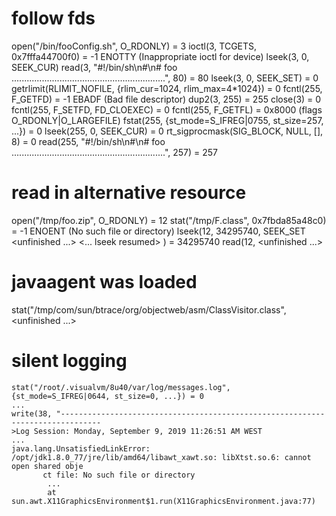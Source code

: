 # follow fds

open("/bin/fooConfig.sh", O_RDONLY) = 3
ioctl(3, TCGETS, 0x7fffa44700f0)        = -1 ENOTTY (Inappropriate ioctl for device)
lseek(3, 0, SEEK_CUR)
read(3, "#!/bin/sh\n#\n# foo .............................................................", 80) = 80
lseek(3, 0, SEEK_SET)                   = 0
getrlimit(RLIMIT_NOFILE, {rlim_cur=1024, rlim_max=4*1024}) = 0
fcntl(255, F_GETFD)                     = -1 EBADF (Bad file descriptor)
dup2(3, 255)                            = 255
close(3)                                = 0
fcntl(255, F_SETFD, FD_CLOEXEC)         = 0
fcntl(255, F_GETFL)                     = 0x8000 (flags O_RDONLY|O_LARGEFILE)
fstat(255, {st_mode=S_IFREG|0755, st_size=257, ...}) = 0
lseek(255, 0, SEEK_CUR)                 = 0
rt_sigprocmask(SIG_BLOCK, NULL, [], 8)  = 0
read(255, "#!/bin/sh\n#\n# foo .............................................................", 257) = 257

# read in alternative resource

open("/tmp/foo.zip", O_RDONLY) = 12
stat("/tmp/F.class", 0x7fbda85a48c0) = -1 ENOENT (No such file or directory)
lseek(12, 34295740, SEEK_SET <unfinished ...>
<... lseek resumed> )       = 34295740
read(12,  <unfinished ...>

# javaagent was loaded

stat("/tmp/com/sun/btrace/org/objectweb/asm/ClassVisitor.class", <unfinished ...>

# silent logging

```
stat("/root/.visualvm/8u40/var/log/messages.log", {st_mode=S_IFREG|0644, st_size=0, ...}) = 0
...
write(38, "-------------------------------------------------------------------------------
>Log Session: Monday, September 9, 2019 11:26:51 AM WEST
...
java.lang.UnsatisfiedLinkError: /opt/jdk1.8.0_77/jre/lib/amd64/libawt_xawt.so: libXtst.so.6: cannot open shared obje
       ct file: No such file or directory
        ...
        at sun.awt.X11GraphicsEnvironment$1.run(X11GraphicsEnvironment.java:77)
```
